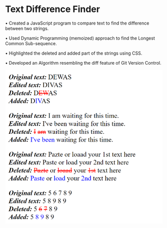 # Text Difference Finder
• Created a JavaScript program to compare text to find the difference between two strings.

• Used Dynamic Programming (memoized) approach to find the Longest Common Sub-sequence.

• Highlighted the deleted and added part of the strings using CSS.

• Developed an Algorithm resembling the diff feature of Git Version Control.

![Screenshot (56)](https://github.com/divas-jindal/Text-Difference-Finder/blob/master/textfinder.PNG)

